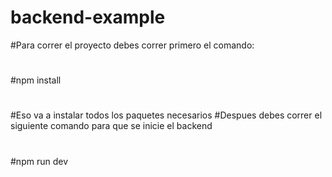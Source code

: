 # backend-example

#Para correr el proyecto debes correr primero el comando:
#
#npm install
#
#Eso va a instalar todos los paquetes necesarios
#Despues debes correr el siguiente comando para que se inicie el backend
#
#npm run dev
